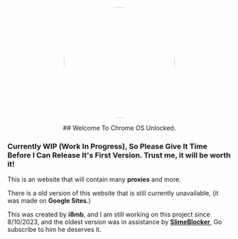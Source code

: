 <p align="center">
<img style="border-radius:100%" height="250px" src="https://raw.githubusercontent.com/i8mb/i8mb.github.io/main/image/Capture.PNG">

<p align="center">
## Welcome To Chrome OS Unlocked.

### Currently WIP (Work In Progress), So Please Give It Time Before I Can Release It's First Version. Trust me, it will be worth it!

This is an website that will contain many **proxies** and more.

There is a old version of this website that is still currently unavailable, (it was made on **Google Sites.**)

This was created by **i8mb**, and I am still working on this project since 8/10/2023, and the oldest version was in assistance by [**SlimeBlocker**](https://www.youtube.com/@slimeblocker), Go subscribe to him he deserves it.
